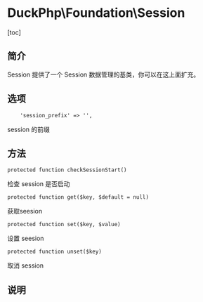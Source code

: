 # DuckPhp\Foundation\Session
[toc]

## 简介

Session 提供了一个 Session 数据管理的基类，你可以在这上面扩充。
## 选项

        'session_prefix' => '',
session 的前缀
## 方法

    protected function checkSessionStart()
检查 session 是否启动

    protected function get($key, $default = null)
获取seesion

    protected function set($key, $value)
设置 seesion

    protected function unset($key)
取消 session

## 说明
